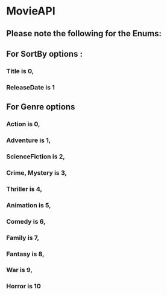 # M o v i e A P I 

## Please note the following for the Enums:

## For SortBy options :
### 
###    Title is 0,
###    ReleaseDate is 1
### 

## For Genre options
### 
### Action is 0,
###    Adventure is 1, 
###    ScienceFiction is 2, 
###    Crime, Mystery is 3, 
###    Thriller is 4, 
###    Animation is 5, 
###    Comedy is 6, 
###    Family is 7, 
###    Fantasy is 8, 
###    War is 9, 
###    Horror is 10
### 

